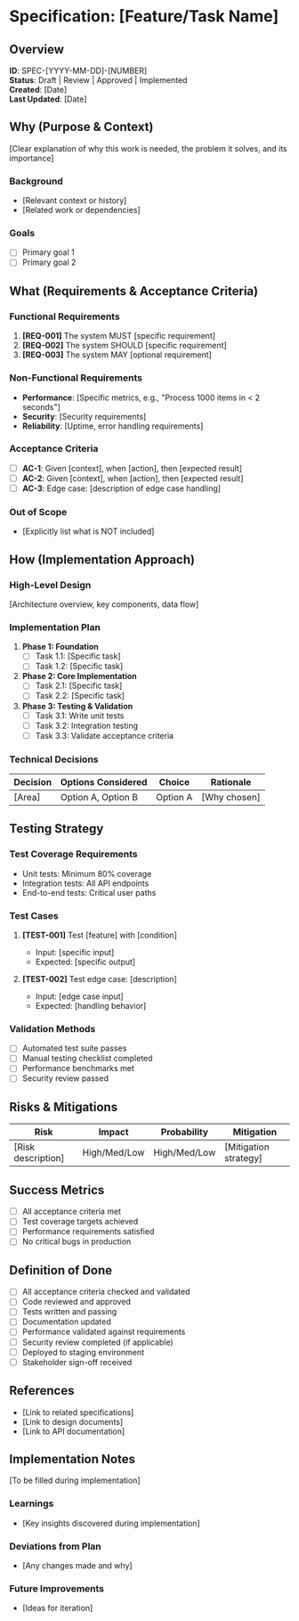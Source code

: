 # Specification: [Feature/Task Name]

## Overview
**ID**: SPEC-[YYYY-MM-DD]-[NUMBER]  
**Status**: Draft | Review | Approved | Implemented  
**Created**: [Date]  
**Last Updated**: [Date]  

## Why (Purpose & Context)
[Clear explanation of why this work is needed, the problem it solves, and its importance]

### Background
- [Relevant context or history]
- [Related work or dependencies]

### Goals
- [ ] Primary goal 1
- [ ] Primary goal 2

## What (Requirements & Acceptance Criteria)

### Functional Requirements
1. **[REQ-001]** The system MUST [specific requirement]
2. **[REQ-002]** The system SHOULD [specific requirement]
3. **[REQ-003]** The system MAY [optional requirement]

### Non-Functional Requirements
- **Performance**: [Specific metrics, e.g., "Process 1000 items in < 2 seconds"]
- **Security**: [Security requirements]
- **Reliability**: [Uptime, error handling requirements]

### Acceptance Criteria
- [ ] **AC-1**: Given [context], when [action], then [expected result]
- [ ] **AC-2**: Given [context], when [action], then [expected result]
- [ ] **AC-3**: Edge case: [description of edge case handling]

### Out of Scope
- [Explicitly list what is NOT included]

## How (Implementation Approach)

### High-Level Design
[Architecture overview, key components, data flow]

### Implementation Plan
1. **Phase 1: Foundation**
   - [ ] Task 1.1: [Specific task]
   - [ ] Task 1.2: [Specific task]
   
2. **Phase 2: Core Implementation**
   - [ ] Task 2.1: [Specific task]
   - [ ] Task 2.2: [Specific task]

3. **Phase 3: Testing & Validation**
   - [ ] Task 3.1: Write unit tests
   - [ ] Task 3.2: Integration testing
   - [ ] Task 3.3: Validate acceptance criteria

### Technical Decisions
| Decision | Options Considered | Choice | Rationale |
|----------|-------------------|--------|-----------|
| [Area] | Option A, Option B | Option A | [Why chosen] |

## Testing Strategy

### Test Coverage Requirements
- Unit tests: Minimum 80% coverage
- Integration tests: All API endpoints
- End-to-end tests: Critical user paths

### Test Cases
1. **[TEST-001]** Test [feature] with [condition]
   - Input: [specific input]
   - Expected: [specific output]
   
2. **[TEST-002]** Test edge case: [description]
   - Input: [edge case input]
   - Expected: [handling behavior]

### Validation Methods
- [ ] Automated test suite passes
- [ ] Manual testing checklist completed
- [ ] Performance benchmarks met
- [ ] Security review passed

## Risks & Mitigations

| Risk | Impact | Probability | Mitigation |
|------|--------|-------------|------------|
| [Risk description] | High/Med/Low | High/Med/Low | [Mitigation strategy] |

## Success Metrics
- [ ] All acceptance criteria met
- [ ] Test coverage targets achieved
- [ ] Performance requirements satisfied
- [ ] No critical bugs in production

## Definition of Done
- [ ] All acceptance criteria checked and validated
- [ ] Code reviewed and approved
- [ ] Tests written and passing
- [ ] Documentation updated
- [ ] Performance validated against requirements
- [ ] Security review completed (if applicable)
- [ ] Deployed to staging environment
- [ ] Stakeholder sign-off received

## References
- [Link to related specifications]
- [Link to design documents]
- [Link to API documentation]

## Implementation Notes
[To be filled during implementation]

### Learnings
- [Key insights discovered during implementation]

### Deviations from Plan
- [Any changes made and why]

### Future Improvements
- [Ideas for iteration]